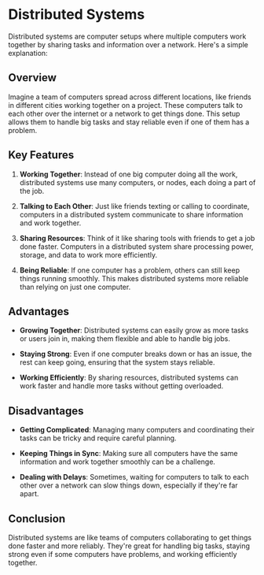 # Distributed Systems

Distributed systems are computer setups where multiple computers work together by sharing tasks and information over a network. Here's a simple explanation:

## Overview

Imagine a team of computers spread across different locations, like friends in different cities working together on a project. These computers talk to each other over the internet or a network to get things done. This setup allows them to handle big tasks and stay reliable even if one of them has a problem.

## Key Features

1. **Working Together**: Instead of one big computer doing all the work, distributed systems use many computers, or nodes, each doing a part of the job.

2. **Talking to Each Other**: Just like friends texting or calling to coordinate, computers in a distributed system communicate to share information and work together.

3. **Sharing Resources**: Think of it like sharing tools with friends to get a job done faster. Computers in a distributed system share processing power, storage, and data to work more efficiently.

4. **Being Reliable**: If one computer has a problem, others can still keep things running smoothly. This makes distributed systems more reliable than relying on just one computer.

## Advantages

- **Growing Together**: Distributed systems can easily grow as more tasks or users join in, making them flexible and able to handle big jobs.

- **Staying Strong**: Even if one computer breaks down or has an issue, the rest can keep going, ensuring that the system stays reliable.

- **Working Efficiently**: By sharing resources, distributed systems can work faster and handle more tasks without getting overloaded.

## Disadvantages

- **Getting Complicated**: Managing many computers and coordinating their tasks can be tricky and require careful planning.

- **Keeping Things in Sync**: Making sure all computers have the same information and work together smoothly can be a challenge.

- **Dealing with Delays**: Sometimes, waiting for computers to talk to each other over a network can slow things down, especially if they're far apart.

## Conclusion

Distributed systems are like teams of computers collaborating to get things done faster and more reliably. They're great for handling big tasks, staying strong even if some computers have problems, and working efficiently together.
